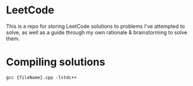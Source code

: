 # LeetCode

This is a repo for storing LeetCode solutions to problems I've attempted to solve, as well as a guide through my own rationale & brainstorming to solve them.

# Compiling solutions
`gcc {fileName}.cpp -lstdc++`